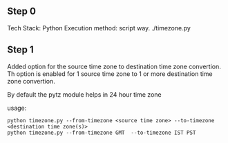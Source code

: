## Step 0
Tech Stack: Python
Execution method: script way. ./timezone.py

## Step 1
Added option for the source time zone to destination time zone convertion. Th option is enabled for 1 source time zone to 1 or more destination time zone convertion.

By default the pytz module helps in 24 hour time zone

usage: 

```
python timezone.py --from-timezone <source time zone> --to-timezone <destination time zone(s)>
python timezone.py --from-timezone GMT  --to-timezone IST PST
```